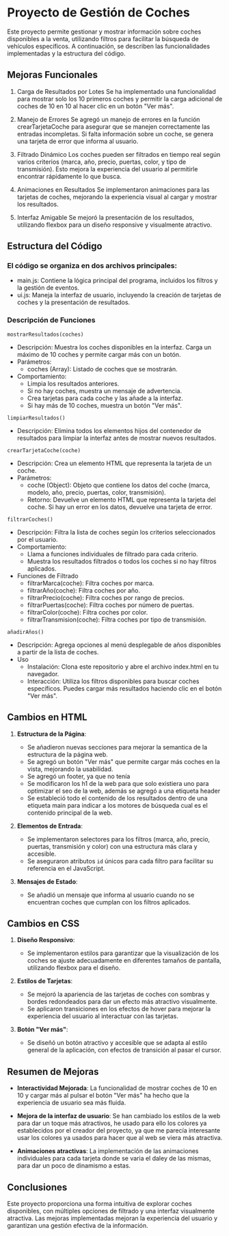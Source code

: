 # Proyecto de Gestión de Coches

Este proyecto permite gestionar y mostrar información sobre coches disponibles a la venta, utilizando filtros para facilitar la búsqueda de vehículos específicos. A continuación, se describen las funcionalidades implementadas y la estructura del código.

## Mejoras Funcionales

1. Carga de Resultados por Lotes
   Se ha implementado una funcionalidad para mostrar solo los 10 primeros coches y permitir la carga adicional de coches de 10 en 10 al hacer clic en un botón "Ver más".

2. Manejo de Errores
   Se agregó un manejo de errores en la función crearTarjetaCoche para asegurar que se manejen correctamente las entradas incompletas. Si falta información sobre un coche, se genera una tarjeta de error que informa al usuario.

3. Filtrado Dinámico
   Los coches pueden ser filtrados en tiempo real según varios criterios (marca, año, precio, puertas, color, y tipo de transmisión). Esto mejora la experiencia del usuario al permitirle encontrar rápidamente lo que busca.

4. Animaciones en Resultados
   Se implementaron animaciones para las tarjetas de coches, mejorando la experiencia visual al cargar y mostrar los resultados.

5. Interfaz Amigable
   Se mejoró la presentación de los resultados, utilizando flexbox para un diseño responsive y visualmente atractivo.

## Estructura del Código

### El código se organiza en dos archivos principales:

- main.js: Contiene la lógica principal del programa, incluidos los filtros y la gestión de eventos.
- ui.js: Maneja la interfaz de usuario, incluyendo la creación de tarjetas de coches y la presentación de resultados.

### Descripción de Funciones

`mostrarResultados(coches)`

- Descripción: Muestra los coches disponibles en la interfaz. Carga un máximo de 10 coches y permite cargar más con un botón.
- Parámetros:
  - coches (Array): Listado de coches que se mostrarán.
- Comportamiento:
  - Limpia los resultados anteriores.
  - Si no hay coches, muestra un mensaje de advertencia.
  - Crea tarjetas para cada coche y las añade a la interfaz.
  - Si hay más de 10 coches, muestra un botón "Ver más".

`limpiarResultados()`

- Descripción: Elimina todos los elementos hijos del contenedor de resultados para limpiar la interfaz antes de mostrar nuevos resultados.

`crearTarjetaCoche(coche)`

- Descripción: Crea un elemento HTML que representa la tarjeta de un coche.
- Parámetros:
  - coche (Object): Objeto que contiene los datos del coche (marca, modelo, año, precio, puertas, color, transmisión).
  - Retorno: Devuelve un elemento HTML que representa la tarjeta del coche. Si hay un error en los datos, devuelve una tarjeta de error.

`filtrarCoches()`

- Descripción: Filtra la lista de coches según los criterios seleccionados por el usuario.
- Comportamiento:
  - Llama a funciones individuales de filtrado para cada criterio.
  - Muestra los resultados filtrados o todos los coches si no hay filtros aplicados.
- Funciones de Filtrado
  - filtrarMarca(coche): Filtra coches por marca.
  - filtrarAño(coche): Filtra coches por año.
  - filtrarPrecio(coche): Filtra coches por rango de precios.
  - filtrarPuertas(coche): Filtra coches por número de puertas.
  - filtrarColor(coche): Filtra coches por color.
  - filtrarTransmision(coche): Filtra coches por tipo de transmisión.

`añadirAños()`

- Descripción: Agrega opciones al menú desplegable de años disponibles a partir de la lista de coches.
- Uso
  - Instalación: Clona este repositorio y abre el archivo index.html en tu navegador.
  - Interacción: Utiliza los filtros disponibles para buscar coches específicos. Puedes cargar más resultados haciendo clic en el botón "Ver más".

## Cambios en HTML

1. **Estructura de la Página**:

   - Se añadieron nuevas secciones para mejorar la semantica de la estructura de la página web.
   - Se agregó un botón "Ver más" que permite cargar más coches en la vista, mejorando la usabilidad.
   - Se agregó un footer, ya que no tenía
   - Se modificaron los h1 de la web para que solo existiera uno para optimizar el seo de la web, además se agregó a una etiqueta header
   - Se estableció todo el contenido de los resultados dentro de una etiqueta main para indicar a los motores de búsqueda cual es el contenido principal de la web.

2. **Elementos de Entrada**:

   - Se implementaron selectores para los filtros (marca, año, precio, puertas, transmisión y color) con una estructura más clara y accesible.
   - Se aseguraron atributos `id` únicos para cada filtro para facilitar su referencia en el JavaScript.

3. **Mensajes de Estado**:

   - Se añadió un mensaje que informa al usuario cuando no se encuentran coches que cumplan con los filtros aplicados.

## Cambios en CSS

1. **Diseño Responsivo**:

   - Se implementaron estilos para garantizar que la visualización de los coches se ajuste adecuadamente en diferentes tamaños de pantalla, utilizando flexbox para el diseño.

2. **Estilos de Tarjetas**:

   - Se mejoró la apariencia de las tarjetas de coches con sombras y bordes redondeados para dar un efecto más atractivo visualmente.
   - Se aplicaron transiciones en los efectos de hover para mejorar la experiencia del usuario al interactuar con las tarjetas.

3. **Botón "Ver más"**:

   - Se diseñó un botón atractivo y accesible que se adapta al estilo general de la aplicación, con efectos de transición al pasar el cursor.

## Resumen de Mejoras

- **Interactividad Mejorada**: La funcionalidad de mostrar coches de 10 en 10 y cargar más al pulsar el botón "Ver más" ha hecho que la experiencia de usuario sea más fluida.

- **Mejora de la interfaz de usuario**: Se han cambiado los estilos de la web para dar un toque más atractivos, he usado para ello los colores ya establecidos por el creador del proyecto, ya que me parecía interesante usar los colores ya usados para hacer que al web se viera más atractiva.

- **Animaciones atractivas**: La implementación de las animaciones individuales para cada tarjeta donde se varia el daley de las mismas, para dar un poco de dinamismo a estas.

## Conclusiones

Este proyecto proporciona una forma intuitiva de explorar coches disponibles, con múltiples opciones de filtrado y una interfaz visualmente atractiva. Las mejoras implementadas mejoran la experiencia del usuario y garantizan una gestión efectiva de la información.
